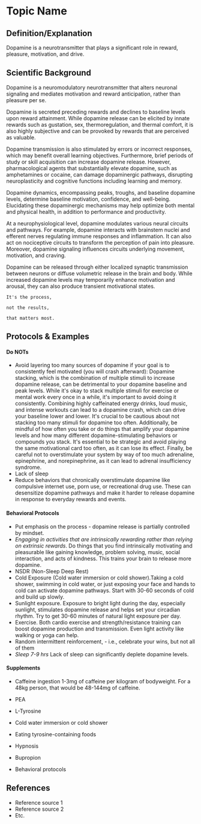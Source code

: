 # Topic Name

## Definition/Explanation
Dopamine is a neurotransmitter that plays a significant role in reward, pleasure, motivation, and drive.


## Scientific Background
Dopamine is a neuromodulatory neurotransmitter that alters neuronal signaling and mediates motivation and reward anticipation, rather than pleasure per se. 

Dopamine is secreted preceding rewards and declines to baseline levels upon reward attainment. While dopamine release can be elicited by innate rewards such as gustation, sex, thermoregulation, and thermal comfort, it is also highly subjective and can be provoked by rewards that are perceived as valuable. 

Dopamine transmission is also stimulated by errors or incorrect responses, which may benefit overall learning objectives. Furthermore, brief periods of study or skill acquisition can increase dopamine release. However, pharmacological agents that substantially elevate dopamine, such as amphetamines or cocaine, can damage dopaminergic pathways, disrupting neuroplasticity and cognitive functions including learning and memory.  

Dopamine dynamics, encompassing peaks, troughs, and baseline dopamine levels, determine baseline motivation, confidence, and well-being. Elucidating these dopaminergic mechanisms may help optimize both mental and physical health, in addition to performance and productivity.

At a neurophysiological level, dopamine modulates various neural circuits and pathways. For example, dopamine interacts with brainstem nuclei and efferent nerves regulating immune responses and inflammation. It can also act on nociceptive circuits to transform the perception of pain into pleasure. Moreover, dopamine signaling influences circuits underlying movement, motivation, and craving. 

Dopamine can be released through either localized synaptic transmission between neurons or diffuse volumetric release in the brain and body. While increased dopamine levels may temporarily enhance motivation and arousal, they can also produce transient motivational states. 

```
It's the process,

not the results,

that matters most.
```

## Protocols & Examples

#### Do NOTs
- Avoid layering too many sources of dopamine if your goal is to consistently feel motivated (you will crash afterward):
Dopamine stacking, which is the combination of multiple stimuli to increase dopamine release, can be detrimental to your dopamine baseline and peak levels. While it's okay to stack multiple stimuli for exercise or mental work every once in a while, it's important to avoid doing it consistently. Combining highly caffeinated energy drinks, loud music, and intense workouts can lead to a dopamine crash, which can drive your baseline lower and lower. It's crucial to be cautious about not stacking too many stimuli for dopamine too often. Additionally, be mindful of how often you take or do things that amplify your dopamine levels and how many different dopamine-stimulating behaviors or compounds you stack. It's essential to be strategic and avoid playing the same motivational card too often, as it can lose its effect. Finally, be careful not to overstimulate your system by way of too much adrenaline, epinephrine, and norepinephrine, as it can lead to adrenal insufficiency syndrome.
- Lack of sleep
- Reduce behaviors that chronically overstimulate dopamine like compulsive internet use, porn use, or recreational drug use. These can desensitize dopamine pathways and make it harder to release dopamine in response to everyday rewards and events. 

#### Behavioral Protocols
- Put emphasis on the process - dopamine release is partially controlled by mindset.
- *Engaging in activities that are intrinsically rewarding rather than relying on extrinsic rewards*. Do things that you find intrinsically motivating and pleasurable like gaining knowledge, problem solving, music, social interaction, and acts of kindness. This trains your brain to release more dopamine.
- NSDR (Non-Sleep Deep Rest)
- Cold Exposure (Cold water immersion or cold shower).Taking a cold shower, swimming in cold water, or just exposing your face and hands to cold can activate dopamine pathways. Start with 30-60 seconds of cold and build up slowly.
- Sunlight exposure. Exposure to bright light during the day, especially sunlight, stimulates dopamine release and helps set your circadian rhythm. Try to get 30-60 minutes of natural light exposure per day.
- Exercise. Both cardio exercise and strength/resistance training can boost dopamine production and transmission. Even light activity like walking or yoga can help.
- Random intermittent reinforcement, - i.e., celebrate your wins, but not all of them
- *Sleep 7-9 hrs* Lack of sleep can significantly deplete dopamine levels.

#### Supplements
- Caffeine ingestion
1-3mg of caffeine per kilogram of bodyweight. For a 48kg person, that would be 48-144mg of caffeine. 

- PEA
- L-Tyrosine
- Cold water immersion or cold shower
- Eating tyrosine-containing foods
- Hypnosis
- Bupropion
- Behavioral protocols



## References
- Reference source 1
- Reference source 2
- Etc.